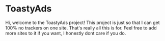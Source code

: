 # ToastyAds
Hi, welcome to the ToastyAds project! This project is just so that I can get 100% no trackers on one site.
That's really all this is for. Feel free to add more sites to it if you want, I honestly dont care if you do.
